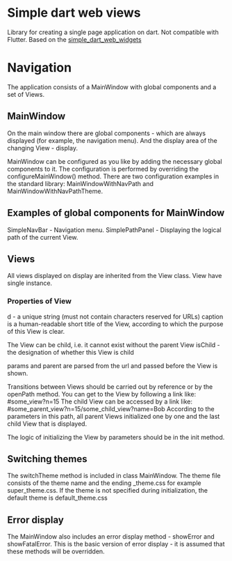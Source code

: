 # Simple dart web views

Library for creating a single page application on dart. Not compatible with Flutter.
Based on the [simple_dart_web_widgets](https://github.com/ViktorZahar/simple_dart_web_widgets)

# Navigation

The application consists of a MainWindow with global components and a set of Views.

## MainWindow
On the main window there are global components - which are always displayed (for example, the navigation menu). And the display area of the changing View - display.

MainWindow can be configured as you like by adding the necessary global components to it.
The configuration is performed by overriding the configureMainWindow() method.
There are two configuration examples in the standard library: MainWindowWithNavPath and MainWindowWithNavPathTheme.

## Examples of global components for MainWindow
SimpleNavBar - Navigation menu.
SimplePathPanel - Displaying the logical path of the current View.

## Views
All views displayed on display are inherited from the View class.
View have single instance.


### Properties of View

d - a unique string (must not contain characters reserved for URLs)
caption is a human-readable short title of the View, according to which the purpose of this View is clear.

The View can be child, i.e. it cannot exist without the parent View
isChild - the designation of whether this View is child

params and parent are parsed from the url and passed before the View is shown.

Transitions between Views should be carried out by reference or by the openPath method.
You can get to the View by following a link like: #some_view?n=15
The child View can be accessed by a link like: #some_parent_view?n=15/some_child_view?name=Bob
According to the parameters in this path, all parent Views initialized one by one and the last child View that is displayed.

The logic of initializing the View by parameters should be in the init method.
 
## Switching themes
The switchTheme method is included in class MainWindow.
The theme file consists of the theme name and the ending _theme.css for example super_theme.css.
If the theme is not specified during initialization, the default theme is default_theme.css

## Error display
The MainWindow also includes an error display method - showError and showFatalError.
This is the basic version of error display - it is assumed that these methods will be overridden.